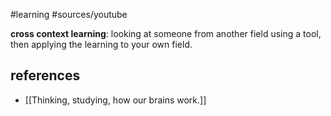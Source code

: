 #learning  #sources/youtube

**cross context learning**: looking at someone from another field using a tool, then applying the learning to your own field.  

## references
- [[Thinking, studying, how our brains work.]]
